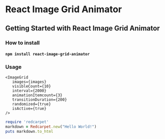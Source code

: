 # React Image Grid Animator
## Getting Started with React Image Grid Animator
### How to install
#### `npm install react-image-grid-animator`
### Usage

```JSX
<ImageGrid
   images={images}
   visibleCount={10}
   interval={2000}
   animationItemcount={3}
   transitionDuration={200}
   randomized={true}
   isActive={true}
/>
```

```ruby
require 'redcarpet'
markdown = Redcarpet.new("Hello World!")
puts markdown.to_html
```
